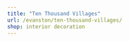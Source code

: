```yaml
---
title: "Ten Thousand Villages"
url: /evanston/ten-thousand-villages/
shop: interior decoration
---
```

